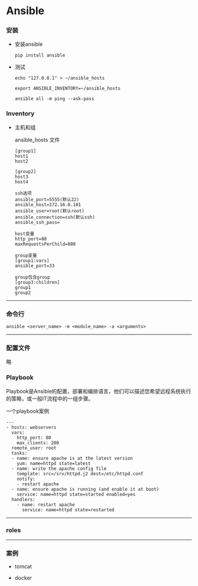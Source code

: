 # Ansible

### 安装

* 安装ansible

      pip install ansible

* 测试
    
      echo "127.0.0.1" > ~/ansible_hosts

      export ANSIBLE_INVENTORY=~/ansible_hosts

      ansible all -m ping --ask-pass

### Inventory

* 主机和组

    ansible_hosts 文件

      [group1]
      host1 
      host2

      [group2]
      host3
      host4

      ssh选项
      ansible_port=5555(默认22)
      ansible_host=172.16.0.101 
      ansible_user=root(默认root)
      ansible_connection=ssh(默认ssh)
      ansible_ssh_pass=

      host变量
      http_port=80 
      maxRequestsPerChild=808

      group变量
      [group1:vars]
      ansible_port=33

      group包含group
      [group3:children]
      group1
      group2

***

### 命令行

    ansible <server_name> -m <module_name> -a <arguments>

***

### 配置文件

略

### Playbook

Playbook是Ansible的配置，部署和编排语言，他们可以描述您希望远程系统执行的策略，或一般IT流程中的一组步骤。


一个playbook案例

    ---
    - hosts: webservers
      vars:
        http_port: 80
        max_clients: 200
      remote_user: root
      tasks:
      - name: ensure apache is at the latest version
        yum: name=httpd state=latest
      - name: write the apache config file
        template: src=/srv/httpd.j2 dest=/etc/httpd.conf
        notify:
        - restart apache
      - name: ensure apache is running (and enable it at boot)
        service: name=httpd state=started enabled=yes
      handlers:
        - name: restart apache
          service: name=httpd state=restarted


***

### roles

***

### 案例

* tomcat

* docker